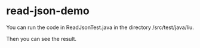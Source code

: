 # read-json-demo

You can run the code in ReadJsonTest.java in the directory /src/test/java/liu.   

Then you can see the result.
